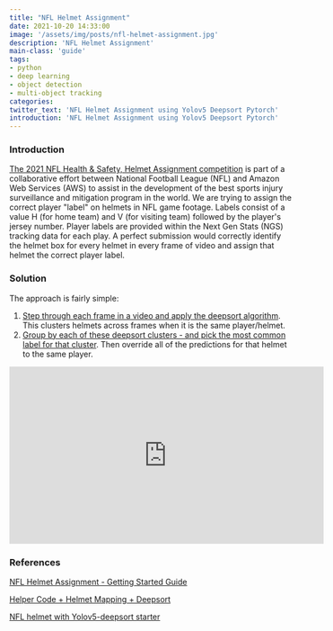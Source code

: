 ```yaml
---
title: "NFL Helmet Assignment"
date: 2021-10-20 14:33:00
image: '/assets/img/posts/nfl-helmet-assignment.jpg'
description: 'NFL Helmet Assignment'
main-class: 'guide'
tags:
- python
- deep learning
- object detection
- multi-object tracking
categories:
twitter_text: 'NFL Helmet Assignment using Yolov5 Deepsort Pytorch'
introduction: 'NFL Helmet Assignment using Yolov5 Deepsort Pytorch'
---
```


### Introduction
[The 2021 NFL Health & Safety, Helmet Assignment competition](https://www.kaggle.com/c/nfl-health-and-safety-helmet-assignment) is part of a collaborative effort between National Football League (NFL) and Amazon Web Services (AWS) to assist in the development of the best sports injury surveillance and mitigation program in the world. We are trying to assign the correct player "label" on helmets in NFL game footage. Labels consist of a value H (for home team) and V (for visiting team) followed by the player's jersey number. Player labels are provided within the Next Gen Stats (NGS) tracking data for each play. A perfect submission would correctly identify the helmet box for every helmet in every frame of video and assign that helmet the correct player label.


### Solution

The approach is fairly simple:
1. [Step through each frame in a video and apply the deepsort algorithm](https://www.kaggle.com/duythanhng/nfl-helmet-with-yolov5-deepsort-starter). This clusters helmets across frames when it is the same player/helmet.
2. [Group by each of these deepsort clusters - and pick the most common label for that cluster](https://www.kaggle.com/duythanhng/nfl-yolov5-deepsort-pytorch-guide). Then override all of the predictions for that helmet to the same player.

<iframe width="560" height="315" src="https://www.youtube.com/embed/TofMADTFkjI" title="YouTube video player" frameborder="0" allow="accelerometer; autoplay; clipboard-write; encrypted-media; gyroscope; picture-in-picture" allowfullscreen></iframe>

### References
[NFL Helmet Assignment - Getting Started Guide](https://www.kaggle.com/robikscube/nfl-helmet-assignment-getting-started-guide)

[Helper Code + Helmet Mapping + Deepsort](https://www.kaggle.com/robikscube/helper-code-helmet-mapping-deepsort)

[NFL helmet with Yolov5-deepsort starter](https://www.kaggle.com/s903124/nfl-helmet-with-yolov5-deepsort-starter)